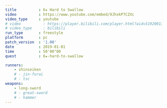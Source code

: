 ```yaml
---
title          : 6★ Hard to Swallow
video          : https://www.youtube.com/embed/9JhxkP7CZXc
video_type     : youtube
# video          : https://player.bilibili.com/player.html?aid=51920013
# video_type     : bilibili
run_type       : freestyle
platform       : pc
patch_version  : '1.00'
date           : 2019-01-01
time           : 50'00"00
quest          : 6★-hard-to-swallow

runners:
    - shinseiken
    # - jin-furai
    # - tsc
weapons:
    - long-sword
    # - great-sword
    # - hammer
---
```

